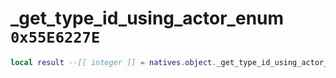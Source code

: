 # _get_type_id_using_actor_enum `0x55E6227E`

```lua
local result --[[ integer ]] = natives.object._get_type_id_using_actor_enum(_unk0 --[[ integer ]], _unk1 --[[ integer ]])
```